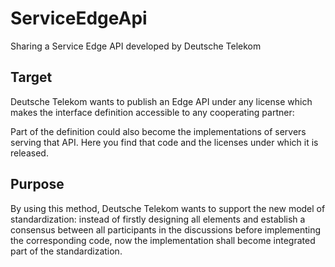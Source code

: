 # ServiceEdgeApi
Sharing a Service Edge API developed by Deutsche Telekom

## Target

Deutsche Telekom wants to publish an Edge API under any license
which makes the interface definition accessible to any cooperating 
partner: 

Part of the definition could also become the implementations of 
servers serving that API. Here you find that code and the licenses
under which it is released.

## Purpose
By using this method, Deutsche Telekom wants to support the new model 
of standardization: instead of firstly designing all elements and 
establish a consensus between all participants in the discussions 
before implementing the corresponding code, now the implementation 
shall become integrated part of the standardization. 
